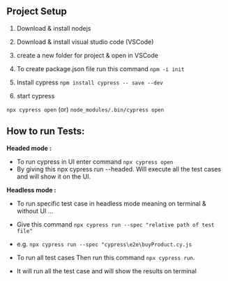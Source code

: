 ## Project Setup

1) Download & install nodejs

2) Download & install visual studio code (VSCode)

3) create a new folder for project & open in VSCode

4) To create package.json file run this command `npm -i init`

5) Install cypress `npm install cypress -- save --dev`

6) start cypress

`npx cypress open`       (or)
`node_modules/.bin/cypress open`

## How to run Tests:

**Headed mode :** 
* To run cypress in UI enter command `npx cypress open`
* By giving this npx cypress run --headed. Will execute all the test cases and will show it on the UI. 

**Headless mode :** 
* To run specific test case in headless mode meaning on terminal & without UI ...
* Give this command `npx cypress run --spec "relative path of test file"`
* e.g. `npx cypress run --spec "cypress\e2e\buyProduct.cy.js`


* To run all test cases Then run this command `npx cypress run`. 
* It will run all the test case and will show the results on terminal
